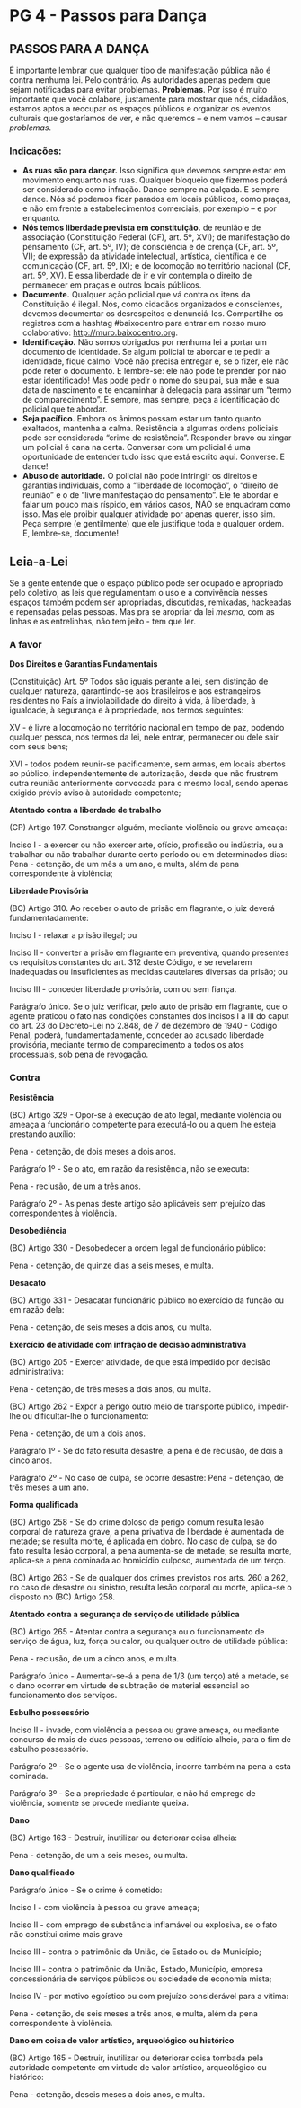 # PG 4 - Passos para Dança

## PASSOS PARA A DANÇA

É importante lembrar que qualquer tipo de manifestação pública não é contra nenhuma lei. Pelo contrário. As autoridades apenas pedem que sejam notificadas para evitar problemas. **Problemas**. Por isso é muito importante que você colabore, justamente para mostrar que nós, cidadãos, estamos aptos a reocupar os espaços públicos e organizar os eventos culturais que gostaríamos de ver, e não queremos – e nem vamos – causar *problemas*.

### Indicações:

* **As ruas são para dançar.** Isso significa que devemos sempre estar em movimento enquanto nas ruas. Qualquer bloqueio que fizermos poderá ser considerado como infração. Dance sempre na calçada. E sempre dance. Nós só podemos ficar parados em locais públicos, como praças, e não em frente a estabelecimentos comerciais, por exemplo – e por enquanto.
* **Nós temos liberdade prevista em constituição.** de reunião e de associação (Constituição Federal (CF), art. 5º, XVI); de manifestação do pensamento (CF, art. 5º, IV); de consciência e de crença (CF, art. 5º, VI); de expressão da atividade intelectual, artística, científica e de comunicação (CF, art. 5º, IX); e de locomoção no território nacional (CF, art. 5º, XV). E essa liberdade de ir e vir contempla o direito de permanecer em praças e outros locais públicos.
* **Documente.** Qualquer ação policial que vá contra os itens da Constituição é ilegal. Nós, como cidadãos organizados e conscientes, devemos documentar os desrespeitos e denunciá-los. Compartilhe os registros com a hashtag #baixocentro para entrar em nosso muro colaborativo: http://muro.baixocentro.org.
* **Identificação.** Não somos obrigados por nenhuma lei a portar um documento de identidade. Se algum policial te abordar e te pedir a identidade, fique calmo! Você não precisa entregar e, se o fizer, ele não pode reter o documento. E lembre-se: ele não pode te prender por não estar identificado! Mas pode pedir o nome do seu pai, sua mãe e sua data de nascimento e te encaminhar à delegacia para assinar um “termo de comparecimento”. E sempre, mas sempre, peça a identificação do policial que te abordar.
* **Seja pacífico.** Embora os ânimos possam estar um tanto quanto exaltados, mantenha a calma. Resistência a algumas ordens policiais pode ser considerada “crime de resistência”. Responder bravo ou xingar um policial é cana na certa. Conversar com um policial é uma oportunidade de entender tudo isso que está escrito aqui. Converse. E dance!
* **Abuso de autoridade.** O policial não pode infringir os direitos e garantias individuais, como a “liberdade de locomoção”, o “direito de reunião” e o de “livre manifestação do pensamento”. Ele te abordar e falar um pouco mais ríspido, em vários casos, NÃO se enquadram como isso. Mas ele proibir qualquer atividade por apenas querer, isso sim. Peça sempre (e gentilmente) que ele justifique toda e qualquer ordem. E, lembre-se, documente!


## Leia-a-Lei

Se a gente entende que o espaço público pode ser ocupado e apropriado pelo coletivo, as leis que regulamentam o uso e a convivência nesses espaços também podem ser apropriadas, discutidas, remixadas, hackeadas e repensadas pelas pessoas. Mas pra se aropriar da lei *mesmo*, com as linhas e as entrelinhas, não tem jeito - tem que ler.

### A favor

**Dos Direitos e Garantias Fundamentais**

(Constituição) Art. 5º Todos são iguais perante a lei, sem distinção de qualquer natureza, garantindo-se aos brasileiros e aos estrangeiros residentes no País a inviolabilidade do direito à vida, à liberdade, à igualdade, à segurança e à propriedade, nos termos seguintes:

XV - é livre a locomoção no território nacional em tempo de paz, podendo qualquer pessoa, nos termos da lei, nele entrar, permanecer ou dele sair com seus bens;

XVI - todos podem reunir-se pacificamente, sem armas, em locais abertos ao público, independentemente de autorização, desde que não frustrem outra reunião anteriormente convocada para o mesmo local, sendo apenas exigido prévio aviso à autoridade competente;

**Atentado contra a liberdade de trabalho**

(CP) Artigo 197. Constranger alguém, mediante violência ou grave ameaça:

Inciso I - a exercer ou não exercer arte, ofício, profissão ou indústria, ou a trabalhar ou não trabalhar durante certo período ou em determinados dias:
Pena - detenção, de um mês a um ano, e multa, além da pena correspondente à violência;

**Liberdade Provisória**

(BC) Artigo 310. Ao receber o auto de prisão em flagrante, o juiz deverá fundamentadamente:

Inciso I - relaxar a prisão ilegal; ou

Inciso II - converter a prisão em flagrante em preventiva, quando presentes os requisitos constantes do art. 312 deste Código, e se revelarem inadequadas ou insuficientes as medidas cautelares diversas da prisão; ou

Inciso III - conceder liberdade provisória, com ou sem fiança.

Parágrafo único. Se o juiz verificar, pelo auto de prisão em flagrante, que o agente praticou o fato nas condições constantes dos incisos I a III do caput do art. 23 do Decreto-Lei no 2.848, de 7 de dezembro de 1940 - Código Penal, poderá, fundamentadamente, conceder ao acusado liberdade provisória, mediante termo de comparecimento a todos os atos processuais, sob pena de revogação.

### Contra

**Resistência**

(BC) Artigo 329 - Opor-se à execução de ato legal, mediante violência ou ameaça a funcionário competente para executá-lo ou a quem lhe esteja prestando auxílio:

Pena - detenção, de dois meses a dois anos.

Parágrafo 1º - Se o ato, em razão da resistência, não se executa:

Pena - reclusão, de um a três anos.

Parágrafo 2º - As penas deste artigo são aplicáveis sem prejuízo das correspondentes à violência.

**Desobediência**

(BC) Artigo 330 - Desobedecer a ordem legal de funcionário público:

Pena - detenção, de quinze dias a seis meses, e multa.

**Desacato**

(BC) Artigo 331 - Desacatar funcionário público no exercício da função ou em razão dela:

Pena - detenção, de seis meses a dois anos, ou multa.

**Exercício de atividade com infração de decisão administrativa**

(BC) Artigo 205 - Exercer atividade, de que está impedido por decisão administrativa:

Pena - detenção, de três meses a dois anos, ou multa.

(BC) Artigo 262 - Expor a perigo outro meio de transporte público, impedir-lhe ou dificultar-lhe o funcionamento:

Pena - detenção, de um a dois anos.

Parágrafo 1º - Se do fato resulta desastre, a pena é de reclusão, de dois a cinco anos.

Parágrafo 2º - No caso de culpa, se ocorre desastre:
Pena - detenção, de três meses a um ano.

**Forma qualificada**

(BC) Artigo 258 - Se do crime doloso de perigo comum resulta lesão corporal de natureza grave, a pena privativa de liberdade é aumentada de metade; se resulta morte, é aplicada em dobro. No caso de culpa, se do fato resulta lesão corporal, a pena aumenta-se de metade; se resulta morte, aplica-se a pena cominada ao homicídio culposo, aumentada de um terço.

(BC) Artigo 263 - Se de qualquer dos crimes previstos nos arts. 260 a 262, no caso de desastre ou sinistro, resulta lesão corporal ou morte, aplica-se o disposto no (BC) Artigo 258.

**Atentado contra a segurança de serviço de utilidade pública**

(BC) Artigo 265 - Atentar contra a segurança ou o funcionamento de serviço de água, luz, força ou calor, ou qualquer outro de utilidade pública:

Pena - reclusão, de um a cinco anos, e multa.

Parágrafo único - Aumentar-se-á a pena de 1/3 (um terço) até a metade, se o dano ocorrer em virtude de subtração de material essencial ao funcionamento dos serviços.

**Esbulho possessório**

Inciso II - invade, com violência a pessoa ou grave ameaça, ou mediante concurso de mais de duas pessoas, terreno ou edifício alheio, para o fim de esbulho possessório.

Parágrafo 2º - Se o agente usa de violência, incorre também na pena a esta cominada.

Parágrafo 3º - Se a propriedade é particular, e não há emprego de violência, somente se procede mediante queixa.

**Dano**

(BC) Artigo 163 - Destruir, inutilizar ou deteriorar coisa alheia:

Pena - detenção, de um a seis meses, ou multa.

**Dano qualificado**

Parágrafo único - Se o crime é cometido:

Inciso I - com violência à pessoa ou grave ameaça;

Inciso II - com emprego de substância inflamável ou explosiva, se o fato não constitui crime mais grave

Inciso III - contra o patrimônio da União, de Estado ou de Município;

Inciso III - contra o patrimônio da União, Estado, Município, empresa concessionária de serviços públicos ou sociedade de economia mista;

Inciso IV - por motivo egoístico ou com prejuízo considerável para a vítima:

Pena - detenção, de seis meses a três anos, e multa, além da pena correspondente à violência.

**Dano em coisa de valor artístico, arqueológico ou histórico**

(BC) Artigo 165 - Destruir, inutilizar ou deteriorar coisa tombada pela autoridade competente em virtude de valor artístico, arqueológico ou histórico:

Pena - detenção, deseis meses a dois anos, e multa.

